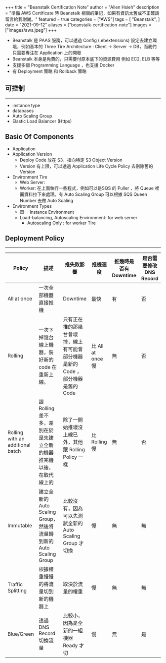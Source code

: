 +++
title = "Beanstalk Certification Note"
author = "Allen Hsieh"
description = "準備 AWS Certificate 時 Beanstalk 相關的筆記，如果有資訊太舊或不正確請留言給我謝謝。"
featured = true
categories = ["AWS"]
tags = [
    "Beanstalk",
]
date = "2021-09-12"
aliases = ["beanstalk-certification-note"]
images = ["images/aws.jpeg"]
+++

- Beanstalk 是 PAAS 服務，可以透過 Config (.ebextensions) 設定去建立環境，例如基本的 Three Tire Architecture : Client -> Server -> DB，而我們只需要專注在 Application 上的開發 
- Beanstalk 本身是免費的，只需要付原本底下的資源費用 例如 EC2, ELB 等等
- 支援多個 Programming Language ，也支援 Docker
- 有 Deployment 策略 和 Rollback 策略

## 可控制
---
- instance type
- databases
- Auto Scaling Group
- Elastic Load Balancer (Https)

## Basic Of Components 
- Application
- Application Version 
    - Deploy Code 放在 S3，指向特定 S3 Object Version
    - Version 有上限，可以透過 Application Life Cycle Policy 去刪除舊的 Version
- Environment Tire
    - Web Server: 
    - Worker: 在上面執行一些程式，例如可以是SQS 的 Puller ，將 Queue 裡面資料拉下來處理。有 Auto Scaling Group 可以根據 SQS Queen Number 去做 Auto Scaling  
- Environment Types
    - 單一 Instance Environment 
    - Load-balancing, Autoscaling Environment: for web server
       -  Autoscaling Only : for worker Tire

## Deployment Policy
---

| Policy | 描述 | 推失敗影響 | 推機速度 | 推幾時是否有 Downtime | 是否需要修改 DNS Record | Rollback 方式 |
|------|-----|--------|-------|-------------|----------------|---------------|
| All at once | 一次全部機器直接推機 |  Downtime | 最快 | 有 | 否 | 需重新推舊的Version |
| Rolling | 一次下掉幾台線上機器，裝好新的code 在重新上線。| 只有正在推的那幾台會壞掉，線上有可能會部分機器是新的 Code ，部分機器是舊的 Code | 比 All at once 慢 | 無 | 否 | 需重新推舊的Version|
| Rolling with an additional batch | 跟 Rolling 差不多，差別在於是先建立全新的機器推完機以後，在取代線上的| 除了一開始推壞沒上線已外，其他跟 Rolling Policy 一樣 | 比 Rolling 慢 | 無 | 否 | 需重新推舊的Version |
| Immutable | 建立全新的 Auto Scaling Group，然後將流量轉到新的 Auto Scaling Group | 比較沒有，因為可以先測試全新的 Auto Scaling Group 才切換 | 慢 | 無 | 無 | 切回流量到舊的 Auto Scaling Group |
| Traffic Splitting | 根據權重慢慢的將流量切到新的機器上 | 取決於流量的權重 | 慢 | 無 | 無 | 將權重切回到舊的 |
| Blue/Green | 透過 DNS Record 切換流量 | 比較小，因為是全新的一組機器 Ready 才切 | 慢 | 無 | 是 | 重新設定 DNS Record 指向舊的機器 |  

